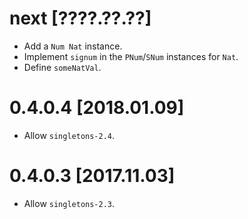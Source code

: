 # next [????.??.??]
* Add a `Num Nat` instance.
* Implement `signum` in the `PNum`/`SNum` instances for `Nat`.
* Define `someNatVal`.

# 0.4.0.4 [2018.01.09]
* Allow `singletons-2.4`.

# 0.4.0.3 [2017.11.03]
* Allow `singletons-2.3`.
